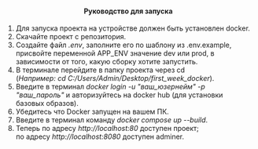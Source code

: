 <center><h4>Руководство для запуска</h4></center>
<ol>
    <li>Для запуска проекта на устройстве должен быть установлен docker.</li> 
    <li>Скачайте проект с репозитория.</li>
    <li>Создайте файл <i>.env</i>, заполните его по шаблону из .env.example, присвойте переменной APP_ENV значение dev или prod, в зависимости от того, какую сборку хотите запустить.</li>
    <li>В терминале перейдите в папку проекта через cd<br>(<i>Например: cd C:/Users/Admin/Desktop/first_week_docker</i>).</li>
    <li>Введите в терминал <i>docker login -u "ваш_юзернейм" -p "ваш_пароль"</i> и авторизуйтесь на docker hub (для установки базовых образов).</li>
    <li>Убедитесь что Docker запущен на вашем ПК.</li>
    <li>Введите в терминал команду <i>docker compose up --build</i>.</li>
    <li>Теперь по адресу <i>http://localhost:80</i> доступен проект;<br>
        по адресу <i>http://localhost:8080</i> доступен adminer.</li>
</ol>
